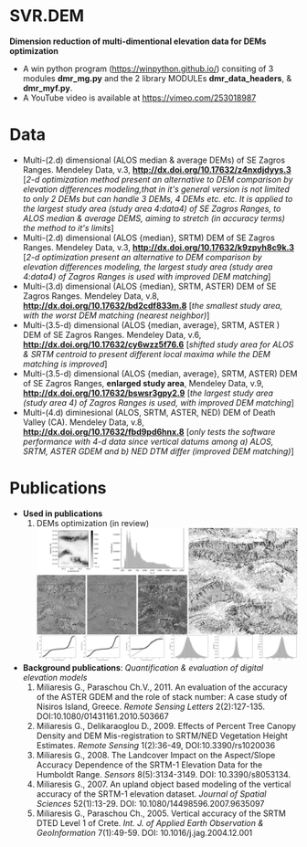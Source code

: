 # SVR.DEM
**Dimension reduction of multi-dimentional elevation data for DEMs optimization**
* A win python program (https://winpython.github.io/) consiting of 3 modules **dmr_mg.py** and the 2 library MODULEs **dmr_data_headers**, & **dmr_myf.py**.
* A YouTube video is available at https://vimeo.com/253018987
# Data
  * Multi-(2.d) dimensional (ALOS median & average DEMs) of SE Zagros Ranges. Mendeley Data,  v.3, **http://dx.doi.org/10.17632/z4nxdjdyys.3** [_2-d optimization method present an alternative to  DEM comparison by elevation differences modeling,that in it's general version is not limited to only 2 DEMs but can handle 3 DEMs, 4 DEMs etc. etc. It is applied to the largest study area (study area 4:data4)  of SE Zagros Ranges, to ALOS median & average DEMS, aiming to stretch (in accuracy terms) the method to it's limits_] 
 * Multi-(2.d) dimensional (ALOS {median}, SRTM) DEM of SE Zagros Ranges. Mendeley Data,  v.3, **http://dx.doi.org/10.17632/k9zpyh8c9k.3** [_2-d optimization present an alternative to  DEM comparison by elevation differences modeling, the largest study area (study area 4:data4)  of Zagros Ranges is used with improved DEM matching_]  
  * Multi-(3.d) dimensional (ALOS {median}, SRTM, ASTER) DEM of SE Zagros Ranges. Mendeley Data, v.8, **http://dx.doi.org/10.17632/bd2cdf833m.8** [_the smallest study area, with the worst DEM matching (nearest neighbor)_]
  * Multi-(3.5-d) dimensional (ALOS {median, average}, SRTM, ASTER ) DEM of SE Zagros Ranges. Mendeley Data, v.6, **http://dx.doi.org/10.17632/cy6wzz5f76.6** [_shifted study area for ALOS & SRTM centroid to present  different local maxima while the DEM matching is improved_]
  * Multi-(3.5-d) dimensional (ALOS {median, average}, SRTM, ASTER) DEM of SE Zagros Ranges, **enlarged study area**, Mendeley Data,  v.9, **http://dx.doi.org/10.17632/bswsr3gpy2.9** [_the largest study area (study area 4)  of Zagros Ranges is used, with improved DEM matching_]
  * Multi-(4.d) diminesional (ALOS, SRTM, ASTER, NED)  DEM of Death Valley (CA). Mendeley Data, v.8, **http://dx.doi.org/10.17632/fbd9pd6hnx.8** [_only tests the software performance with 4-d data since vertical datums among  a) ALOS, SRTM, ASTER GDEM and b) NED DTM differ (improved DEM matching)_]
# Publications
* **Used in publications**
  1. DEMs optimization (in review)
![Example of output images](https://github.com/miliaresis/SVR.DEM/blob/master/mapping.png)
* **Background publications**: *Quantification & evaluation of digital elevation models*
  1. Miliaresis G., Paraschou Ch.V., 2011. An evaluation of the accuracy of the ASTER GDEM and the role of stack number: A case study of   Nisiros Island, Greece. *Remote Sensing Letters*  2(2):127-135. DOI:10.1080/01431161.2010.503667 
  1. Miliaresis G., Delikaraoglou D., 2009. Effects of Percent Tree Canopy Density and DEM Mis-registration to SRTM/NED Vegetation Height Estimates. *Remote Sensing* 1(2):36-49, DOI:10.3390/rs1020036 
  1. Miliaresis G., 2008. The Landcover Impact on the Aspect/Slope Accuracy Dependence of the SRTM-1 Elevation Data for the Humboldt Range. *Sensors* 8(5):3134-3149. DOI: 10.3390/s8053134. 
  1. Miliaresis G., 2007. An upland object based modeling of the vertical accuracy of the SRTM-1 elevation dataset. *Journal of Spatial Sciences* 52(1):13-29. DOI: 10.1080/14498596.2007.9635097 
  1. Miliaresis G., Paraschou Ch., 2005. Vertical accuracy of the SRTM DTED Level 1 of Crete. *Int. J. of Applied Earth Observation & GeoInformation* 7(1):49-59. DOI: 10.1016/j.jag.2004.12.001 
